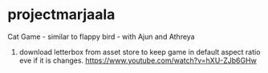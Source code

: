 # projectmarjaala
Cat Game - similar to flappy bird - with Ajun and Athreya

1) download letterbox from asset store to keep game in default aspect ratio eve if it is changes. https://www.youtube.com/watch?v=hXU-ZJb6GHw

